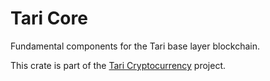 # Tari Core

Fundamental components for the Tari base layer blockchain.

This crate is part of the [Tari Cryptocurrency](https://tari.com) project.
